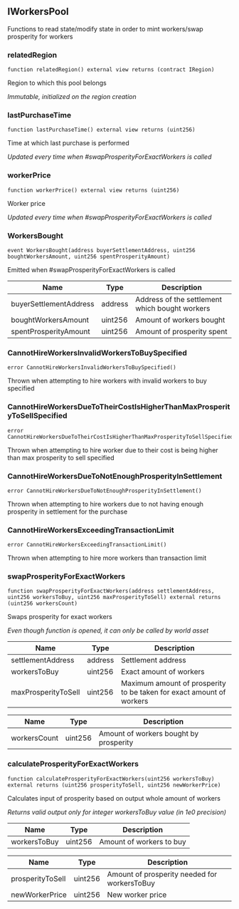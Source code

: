 ## IWorkersPool


Functions to read state/modify state in order to mint workers/swap prosperity for workers





### relatedRegion

```solidity
function relatedRegion() external view returns (contract IRegion)
```

Region to which this pool belongs

_Immutable, initialized on the region creation_




### lastPurchaseTime

```solidity
function lastPurchaseTime() external view returns (uint256)
```

Time at which last purchase is performed

_Updated every time when #swapProsperityForExactWorkers is called_




### workerPrice

```solidity
function workerPrice() external view returns (uint256)
```

Worker price

_Updated every time when #swapProsperityForExactWorkers is called_




### WorkersBought

```solidity
event WorkersBought(address buyerSettlementAddress, uint256 boughtWorkersAmount, uint256 spentProsperityAmount)
```

Emitted when #swapProsperityForExactWorkers is called


| Name | Type | Description |
| ---- | ---- | ----------- |
| buyerSettlementAddress | address | Address of the settlement which bought workers |
| boughtWorkersAmount | uint256 | Amount of workers bought |
| spentProsperityAmount | uint256 | Amount of prosperity spent |



### CannotHireWorkersInvalidWorkersToBuySpecified

```solidity
error CannotHireWorkersInvalidWorkersToBuySpecified()
```

Thrown when attempting to hire workers with invalid workers to buy specified





### CannotHireWorkersDueToTheirCostIsHigherThanMaxProsperityToSellSpecified

```solidity
error CannotHireWorkersDueToTheirCostIsHigherThanMaxProsperityToSellSpecified()
```

Thrown when attempting to hire worker due to their cost is being higher than max prosperity to sell specified





### CannotHireWorkersDueToNotEnoughProsperityInSettlement

```solidity
error CannotHireWorkersDueToNotEnoughProsperityInSettlement()
```

Thrown when attempting to hire workers due to not having enough prosperity in settlement for the purchase





### CannotHireWorkersExceedingTransactionLimit

```solidity
error CannotHireWorkersExceedingTransactionLimit()
```

Thrown when attempting to hire more workers than transaction limit





### swapProsperityForExactWorkers

```solidity
function swapProsperityForExactWorkers(address settlementAddress, uint256 workersToBuy, uint256 maxProsperityToSell) external returns (uint256 workersCount)
```

Swaps prosperity for exact workers

_Even though function is opened, it can only be called by world asset_

| Name | Type | Description |
| ---- | ---- | ----------- |
| settlementAddress | address | Settlement address |
| workersToBuy | uint256 | Exact amount of workers |
| maxProsperityToSell | uint256 | Maximum amount of prosperity to be taken for exact amount of workers |

| Name | Type | Description |
| ---- | ---- | ----------- |
| workersCount | uint256 | Amount of workers bought by prosperity |


### calculateProsperityForExactWorkers

```solidity
function calculateProsperityForExactWorkers(uint256 workersToBuy) external returns (uint256 prosperityToSell, uint256 newWorkerPrice)
```

Calculates input of prosperity based on output whole amount of workers

_Returns valid output only for integer workersToBuy value (in 1e0 precision)_

| Name | Type | Description |
| ---- | ---- | ----------- |
| workersToBuy | uint256 | Amount of workers to buy |

| Name | Type | Description |
| ---- | ---- | ----------- |
| prosperityToSell | uint256 | Amount of prosperity needed for workersToBuy |
| newWorkerPrice | uint256 | New worker price |


